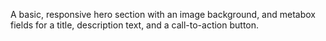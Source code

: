 A basic, responsive hero section with an image background, and metabox fields for a title, description text, and a call-to-action button.
